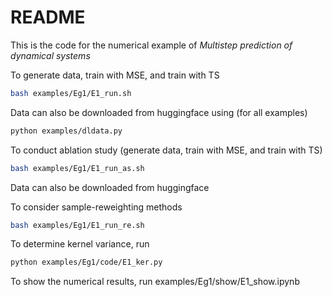 # README
This is the code for the numerical example of *Multistep prediction of dynamical systems*

To generate data, train with MSE, and train with TS
```bash
bash examples/Eg1/E1_run.sh
```
Data can also be downloaded from huggingface using (for all examples)
```bash
python examples/dldata.py
```

To conduct ablation study (generate data, train with MSE, and train with TS)
```bash
bash examples/Eg1/E1_run_as.sh
```
Data can also be downloaded from huggingface 

To consider sample-reweighting methods
```bash
bash examples/Eg1/E1_run_re.sh
```

To determine kernel variance, run 
```bash
python examples/Eg1/code/E1_ker.py
```

To show the numerical results, run examples/Eg1/show/E1_show.ipynb

